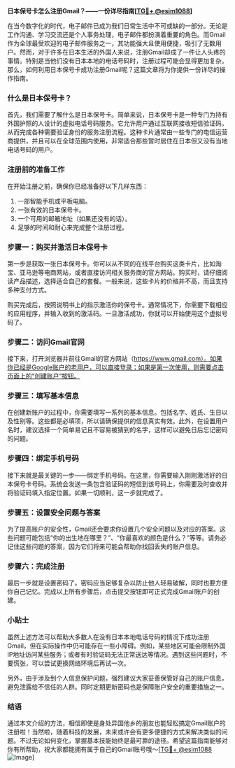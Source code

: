 **日本保号卡怎么注册Gmail？——一份详尽指南[[TG💪+ @esim1088](https://t.me/s/esim1088)]**

在当今数字化的时代，电子邮件已成为我们日常生活中不可或缺的一部分。无论是工作沟通、学习交流还是个人事务处理，电子邮件都扮演着重要的角色。而Gmail作为全球最受欢迎的电子邮件服务之一，其功能强大且使用便捷，吸引了无数用户。然而，对于许多在日本生活的外国人来说，注册Gmail却成了一件让人头疼的事情。特别是当他们没有日本本地的电话号码时，注册过程可能会显得更加复杂。那么，如何利用日本保号卡成功注册Gmail呢？这篇文章将为你提供一份详尽的操作指南。

### 什么是日本保号卡？

首先，我们需要了解什么是日本保号卡。简单来说，日本保号卡是一种专门为持有外国护照的人设计的虚拟电话号码服务。它允许用户通过互联网接收短信验证码，从而完成各种需要验证身份的服务注册流程。这种卡片通常由一些专门的电信运营商提供，并且可以在全球范围内使用，非常适合那些暂时居住在日本但又没有当地电话号码的用户。

### 注册前的准备工作

在开始注册之前，确保你已经准备好以下几样东西：
1. 一部智能手机或平板电脑。
2. 一张有效的日本保号卡。
3. 一个可用的邮箱地址（如果还没有的话）。
4. 足够的时间和耐心来完成整个注册过程。

### 步骤一：购买并激活日本保号卡

第一步是获取一张日本保号卡。你可以从不同的在线平台购买这类卡片，比如淘宝、亚马逊等电商网站，或者直接访问相关服务商的官方网站。购买时，请仔细阅读产品描述，选择适合自己的套餐。一般来说，这些卡片的价格并不高，而且支持多种支付方式。

购买完成后，按照说明书上的指示激活你的保号卡。通常情况下，你需要下载相应的应用程序，并输入收到的激活码。一旦激活成功，你就可以开始使用这个虚拟号码了。

### 步骤二：访问Gmail官网

接下来，打开浏览器并前往Gmail的官方网站（https://www.gmail.com）。如果你已经是Google账户的老用户，可以直接登录；如果是第一次使用，则需要点击页面上的“创建账户”按钮。

### 步骤三：填写基本信息

在创建新账户的过程中，你需要填写一系列的基本信息。包括名字、姓氏、生日以及性别等。这些都是必填项，所以请确保提供的信息真实有效。此外，在设置用户名时，建议选择一个简单易记且不容易被猜到的名字，这样可以避免日后忘记密码的问题。

### 步骤四：绑定手机号码

接下来就是最关键的一步——绑定手机号码。在这里，你需要输入刚刚激活好的日本保号卡号码。系统会发送一条包含验证码的短信到该号码上，你需要及时查收并将验证码填入指定位置。如果一切顺利，这一步就完成了。

### 步骤五：设置安全问题与答案

为了提高账户的安全性，Gmail还会要求你设置几个安全问题以及对应的答案。这些问题可能包括“你的出生地在哪里？”、“你最喜欢的颜色是什么？”等等。请务必记住这些问题的答案，因为它们将来可能会帮助你找回丢失的账户信息。

### 步骤六：完成注册

最后一步就是设置密码了。密码应当足够复杂以防止他人轻易破解，同时也要方便你自己记忆。完成以上所有步骤后，点击提交按钮即可正式完成Gmail账户的创建。

### 小贴士

虽然上述方法可以帮助大多数人在没有日本本地电话号码的情况下成功注册Gmail，但在实际操作中仍可能存在一些小障碍。例如，某些地区可能会限制外国IP地址访问某些服务；或者有时验证码无法正常送达等情况。遇到这些问题时，不要慌张，可以尝试更换网络环境后再试一次。

另外，由于涉及到个人信息保护问题，强烈建议大家妥善保管好自己的账户信息，避免泄露给不信任的人群。同时定期更新密码也是保障账户安全的重要措施之一。

### 结语

通过本文介绍的方法，相信即使是身处异国他乡的朋友也能轻松搞定Gmail账户的注册啦！当然啦，随着科技的发展，未来或许会有更多便捷的方式来解决类似的问题。不过无论如何变化，掌握基本技能始终是最可靠的途径。希望这篇指南能够对你有所帮助，祝大家都能拥有属于自己的Gmail账号哦～[[TG💪+ @esim1088](https://t.me/s/esim1088) ![Image](https://i.postimg.cc/4NQfJmqS/Snipaste-2025-05-13-00-14-12.png)]